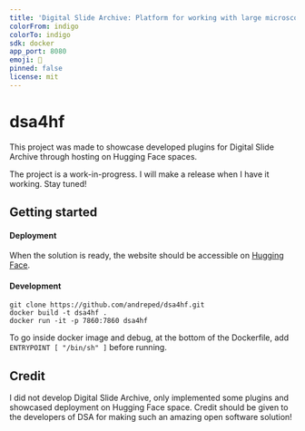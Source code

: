 ```yaml
---
title: 'Digital Slide Archive: Platform for working with large microscopy images.'
colorFrom: indigo
colorTo: indigo
sdk: docker
app_port: 8080
emoji: 🔬
pinned: false
license: mit
---
```


# dsa4hf

This project was made to showcase developed plugins for Digital Slide Archive through hosting on Hugging Face spaces.

The project is a work-in-progress. I will make a release when I have it working. Stay tuned!

## Getting started

#### Deployment

When the solution is ready, the website should be accessible on [Hugging Face](https://huggingface.co/spaces/andreped/dsa4hf).

#### Development

```
git clone https://github.com/andreped/dsa4hf.git
docker build -t dsa4hf .
docker run -it -p 7860:7860 dsa4hf
```

To go inside docker image and debug, at the bottom of the Dockerfile, add `ENTRYPOINT [ "/bin/sh" ]` before running.

## Credit

I did not develop Digital Slide Archive, only implemented some plugins and showcased deployment on Hugging Face space.
Credit should be given to the developers of DSA for making such an amazing open software solution!

